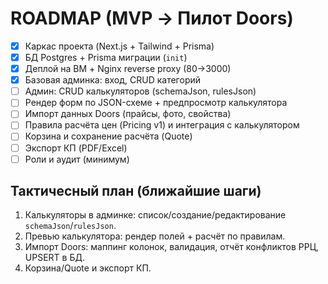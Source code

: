 # ROADMAP (MVP → Пилот Doors)

- [x] Каркас проекта (Next.js + Tailwind + Prisma)
- [x] БД Postgres + Prisma миграции (`init`)
- [x] Деплой на ВМ + Nginx reverse proxy (80→3000)
- [x] Базовая админка: вход, CRUD категорий
- [ ] Админ: CRUD калькуляторов (schemaJson, rulesJson)
- [ ] Рендер форм по JSON-схеме + предпросмотр калькулятора
- [ ] Импорт данных Doors (прайсы, фото, свойства)
- [ ] Правила расчёта цен (Pricing v1) и интеграция с калькулятором
- [ ] Корзина и сохранение расчёта (Quote)
- [ ] Экспорт КП (PDF/Excel)
- [ ] Роли и аудит (минимум)

## Тактичесный план (ближайшие шаги)
1) Калькуляторы в админке: список/создание/редактирование `schemaJson`/`rulesJson`.
2) Превью калькулятора: рендер полей + расчёт по правилам.
3) Импорт Doors: маппинг колонок, валидация, отчёт конфликтов РРЦ, UPSERT в БД.
4) Корзина/Quote и экспорт КП.
